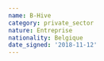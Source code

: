 ```yaml
---
name: B-Hive
category: private_sector
nature: Entreprise
nationality: Belgique
date_signed: '2018-11-12'
---
```

    